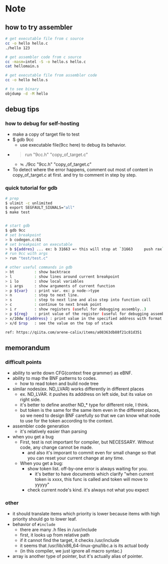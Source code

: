 # Note


## how to try assembler
```bash
# get executable file from c source
cc -o hello hello.c
./hello 123

# get assembler code from c source
cc -masm=intel -S -o hello.s hello.c
cat hellomain.s

# get executable file from assembler code
cc -o hello hello.s

# to see binary
objdump -d -M hello
```


## debug tips
### how to debug for self-hosting
- make a copy of target file to test
- $ gdb 9cc
    - use executable file(9cc here) to debug its behavior.
- > run "9cc.h" "copy_of_target.c"
    - ≒ ./9cc "9cc.h" "copy_of_target.c"
- To detect where the error happens, comment out most of content in copy_of_target.c at first. and try to comment in step by step.

### quick tutorial for gdb
```bash
# prep
$ ulimit -c unlimited
$ export SEGFAULT_SIGNALS="all"
$ make test


# start gdb
$ gdb 9cc
# set breakpoint
> b codegen.c:61
# set breakpoint on executable
> b ${addres} ... ex: b 31663 => this will stop at `31663     push rax`
# run 9cc with args
> run "test/test.c"

# other useful commands in gdb
> bt         : show backtrace
> l          : show lines around current breakpoint
> i lo       : show local variables
> i args     : show arguments of current function
> p ${var}   : print var. ex: p node->type
> n          : step to next line.
> s          : step to next line and also step into function call
> c          : continue to next break point
> i r        : show registers (useful for debugging assembly..)
> p ${reg}   : print value of the register (useful for debugging assembly..)
> x/10dw ${address} : print value in the specified address with format ... ex: x/10dw ${address} 0x7ffe6f799b44
> x/d $rsp   : see the value on the top of stack

ref: https://qiita.com/arene-calix/items/a08363db88f21c81d351
```


## memorandum
### difficult points
- ability to write down CFG(context free grammer) as eBNF.
- ability to map the BNF patterns to codes.
    - how to read token and build node tree
- similar nodes(ex. ND_LVAR) works differently in different places
    - ex. ND_LVAR. it pushes its adddress on left side, but its value on right side.
    - it's better to define another ND_* type for different role, I think.
    - but token is the same for the same item even in the different places, so we need to design BNF carefully so that we can know what node to use for the token according to the context.
- assembler code generation
    - it's relatively easier than parsing
- when you get a bug
    - First, test is not important for compiler, but NECESSARY. Without code, any change cannot be made.
        - and also it's imporant to commit even for small change so that you can reset your current change at any time.
    - When you get a bug:
        - show token list. off-by-one error is always waiting for you.
            - it's better to have documents which clarify "when current token is xxxx, this func is called and token will move to yyyyy"
        - check current node's kind. it's always not what you expect
### other
- it should translate items which priority is lower because items with high priority should go to lower leaf.
- behavior of `#include`
    - there are many .h files in /usr/include
    - first, it looks up from relative path
    - if it cannot find the target, it checks /usr/include
    - it seems that  /usr/lib/x86_64-linux-gnu/libc.a is its actual body
    - (in this compiler, we just ignore all macro syntac.)
- array is another type of pointer, but it's actually alias of pointer.
